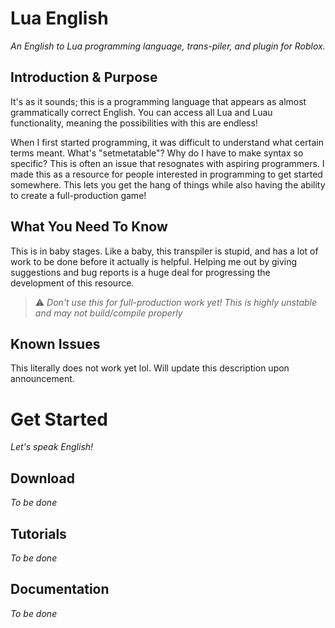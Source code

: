 # Lua English
*An English to Lua programming language, trans-piler, and plugin for Roblox.*

## Introduction & Purpose
It's as it sounds; this is a programming language that appears as almost grammatically correct English. You can access all Lua and Luau functionality, meaning the possibilities with this are endless!

When I first started programming, it was difficult to understand what certain terms meant. What's "setmetatable"? Why do I have to make syntax so specific? This is often an issue that resognates with aspiring programmers. I made this as a resource for people interested in programming to get started somewhere. This lets you get the hang of things while also having the ability to create a full-production game!

## What You Need To Know
This is in baby stages. Like a baby, this transpiler is stupid, and has a lot of work to be done before it actually is helpful. Helping me out by giving suggestions and bug reports is a huge deal for progressing the development of this resource.

> ⚠️ *Don't use this for full-production work yet! This is highly unstable and may not build/compile properly*

## Known Issues
This literally does not work yet lol. Will update this description upon announcement.

# Get Started
*Let's speak English!*

## Download
*To be done*

## Tutorials
*To be done*

## Documentation
*To be done*

